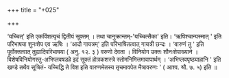 +++
title = "+025"

+++


‘यच्चित्' इति एकविंशत्यृचं द्वितीयं सूक्तम् । तथा चानुक्रान्तम्-'यच्चित्सैका' इति। ‘ऋषिश्चान्यस्मात् ' इति परिभाषया शुनःशेप एव ऋषिः । ‘आदौ गायत्रम्' इति परिभाषितत्वात् गायत्री छन्दः । ‘वारुणं तु ' इति पूर्वोक्तत्वात् तुह्यादिपरिभाषया ( अनु. १२. ३ ) वरुणो देवता । विनियोग उक्तः शौनःशेपाख्याने । विशेषविनियोगस्तु-अभिप्लवषडहे इदं सूक्तं होत्रकशस्त्रे स्तोमनिमित्तमावापार्थम् । ‘अभिप्लवपृष्ठ्याहानि ' इति खण्डे तथैव सूत्रितं- यच्चिद्धि ते विश इति वारुणमेतस्य तृचमावपेत मैत्रावरुणः ' ( आश्व. श्रौ. ७. ५) इति ॥